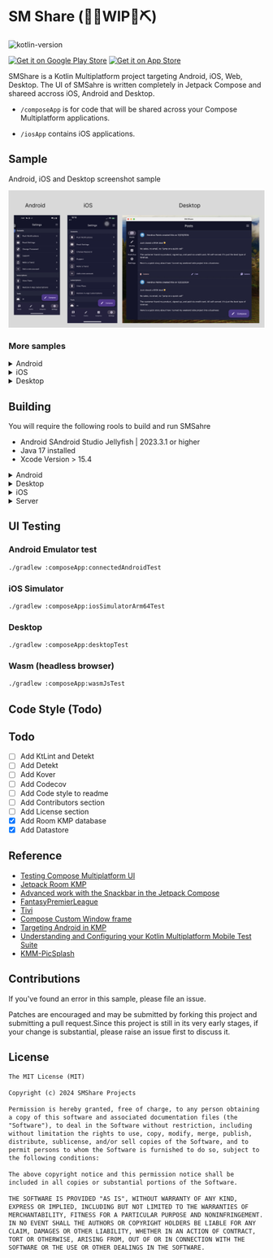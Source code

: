 # SM Share (👷🔧️WIP👷⛏)

![kotlin-version](https://img.shields.io/badge/kotlin-2.0.0-blue?logo=kotlin)

[<img src="https://upload.wikimedia.org/wikipedia/commons/7/78/Google_Play_Store_badge_EN.svg"
alt="Get it on Google Play Store"
height="80">](#)
[<img src="https://developer.apple.com/assets/elements/badges/download-on-the-app-store.svg"
alt="Get it on App Store"
height="80">](#)

SMShare is a Kotlin Multiplatform project targeting Android, iOS, Web, Desktop. The UI of SMSahre is
written completely in Jetpack Compose and shareed accross iOS, Android and Desktop.

* `/composeApp` is for code that will be shared across your Compose Multiplatform applications.

* `/iosApp` contains iOS applications.

## Sample

Android, iOS and Desktop screenshot sample
<p align="center">
  <img src="doc/screenshots/ios_android_desktop.webp"/>
</p>

### More samples

<details>
  <summary>Android</summary>
<p align="center">
  <img src="doc/screenshots/android/android_1.webp" width="200" />
  <img src="doc/screenshots/android/android_2.webp" width="200" />
  <img src="doc/screenshots/android/android_3.webp" width="200" />
  <img src="doc/screenshots/android/android_4.webp" width="200" />
  <img src="doc/screenshots/android/android_5.webp" width="200" />
</p>
</details>

<details>
  <summary>iOS</summary>
<p align="center">
  <img src="doc/screenshots/ios/ios_1.webp" width="200" />
  <img src="doc/screenshots/ios/ios_2.webp" width="200" />
  <img src="doc/screenshots/ios/ios_3.webp" width="200" />
  <img src="doc/screenshots/ios/ios_4.webp" width="200" />
</p>
</details>

<details>
  <summary>Desktop</summary>
<p align="center">
  <img src="doc/screenshots/desktop/desktop_1.webp" width="400" />
  <img src="doc/screenshots/desktop/desktop_2.webp" width="400" />
  <img src="doc/screenshots/desktop/desktop_3.webp" width="400" />
  <img src="doc/screenshots/desktop/desktop_4.webp" width="400" />
</p>
</details>

## Building

You will require the following rools to build and run SMSahre

- Android SAndroid Studio Jellyfish | 2023.3.1 or higher
- Java 17 installed
- Xcode Version > 15.4

<details>
<summary>Android</summary>

#### Using Android Studio

Open the KMP project using Android Studio, select the `composeApp` run configuration and click on
run.

#### Using Fleet

Fleet uses Smart Mode to detect and configure the Android run configuration for you.You can modify
in the [Run Json file](.fleet/run.json)

#### Using Command line

To run the Android app, use the command below or select the `composeApp` configuration on Android
Studio and click on run.

</details>

<details>
  <summary>Desktop</summary>

#### Using Fleet

Fleet uses Smart Mode to detect and configure the Android run configuration for you.You can modify
in the [Run Json file](.fleet/run.json)

#### Using Command line

```bash
./gradlew desktopRun -DmainClass=com.jerryokafor.smshare.MainKt --quiet
```

 </details>

<details>
  <summary>iOS</summary>

#### Using XCode

Open `iosApp/iosApp.xcworkspace` from Xcode and run.
Note: You need to have run `pod install` from the `iOSApp` directory app

#### Using Fleet

Fleet uses Smart mode to configure iOS run configuration for you. You can modify in
the [Run Json file](.fleet/run.json)
 </details>

<details>
  <summary>Server</summary>

#### Using Fleet

Fleet uses Smart mode to detect and configure the various run configurations for you for iOS,
Android, Desktop and Server. Ensure the You have Xcode, Android Studio, iOS Simulator, Android
Emulator all installed or Physical iphone and Android Devices plugged in.

#### From Command Line

To run the server code, you can run the gradle command below:

```bash
./gradlew :server:run
```

Open: `http://0.0.0.0:8080/` to see the response from the server.

#### Testing Locally from your phone, run the following command:

##### Android

Ensure yuor android phone is connected and adb is running, then run

```bash
adb reverse tcp:8080 tcp:8080
```

Then open `http://localhost:8080` from your android phone to test. You can now also use this in the
base url of
your api requests for Android.

#### iOS

For iOS, you can follow this
guide : [How to open a localhost website on iPhone / iOS](https://maxschmitt.me/posts/localhost-iphone-ios)
 </details>

## UI Testing

### Android Emulator test

```bash
./gradlew :composeApp:connectedAndroidTest
```

### iOS Simulator

```bash
./gradlew :composeApp:iosSimulatorArm64Test
```

### Desktop

```bash
./gradlew :composeApp:desktopTest
```

### Wasm (headless browser)

```bash
./gradlew :composeApp:wasmJsTest
```

## Code Style (Todo)

## Todo

- [ ] Add KtLint and Detekt
- [ ] Add Detekt
- [ ] Add Kover
- [ ] Add Codecov
- [ ] Add Code style to readme
- [ ] Add Contributors section
- [ ] Add License section
- [X] Add Room KMP database
- [X] Add Datastore

## Reference

- [Testing Compose Multiplatform UI](https://www.jetbrains.com/help/kotlin-multiplatform-dev/compose-test.html#d1be12e6)
- [Jetpack Room KMP](https://johnoreilly.dev/posts/jetpack_room_kmp/)
- [Advanced work with the Snackbar in the Jetpack Compose](https://proandroiddev.com/advanced-work-with-the-snackbar-in-the-jetpack-compose-9bb7b7a30d60)
- [FantasyPremierLeague](https://github.com/joreilly/FantasyPremierLeague/tree/main)
- [Tivi](https://github.com/chrisbanes/tivi)
- [Compose Custom Window frame](https://github.com/amir1376/compose-custom-window-frame)
- [Targeting Android in KMP](https://medium.com/kodein-koders/targeting-android-in-a-kotlin-multiplatform-mobile-library-b6ab75469287)
- [Understanding and Configuring your Kotlin Multiplatform Mobile Test Suite](https://touchlab.co/understanding-and-configuring-your-kmm-test-suite)
- [KMM-PicSplash](https://github.com/cvivek07/KMM-PicSplash)

## Contributions

If you've found an error in this sample, please file an issue.

Patches are encouraged and may be submitted by forking this project and
submitting a pull request.Since this project is still in its very early stages,
if your change is substantial, please raise an issue first to discuss it.

## License

```
The MIT License (MIT)

Copyright (c) 2024 SMShare Projects

Permission is hereby granted, free of charge, to any person obtaining a copy of this software and associated documentation files (the "Software"), to deal in the Software without restriction, including without limitation the rights to use, copy, modify, merge, publish, distribute, sublicense, and/or sell copies of the Software, and to permit persons to whom the Software is furnished to do so, subject to the following conditions:

The above copyright notice and this permission notice shall be included in all copies or substantial portions of the Software.

THE SOFTWARE IS PROVIDED "AS IS", WITHOUT WARRANTY OF ANY KIND, EXPRESS OR IMPLIED, INCLUDING BUT NOT LIMITED TO THE WARRANTIES OF MERCHANTABILITY, FITNESS FOR A PARTICULAR PURPOSE AND NONINFRINGEMENT. IN NO EVENT SHALL THE AUTHORS OR COPYRIGHT HOLDERS BE LIABLE FOR ANY CLAIM, DAMAGES OR OTHER LIABILITY, WHETHER IN AN ACTION OF CONTRACT, TORT OR OTHERWISE, ARISING FROM, OUT OF OR IN CONNECTION WITH THE SOFTWARE OR THE USE OR OTHER DEALINGS IN THE SOFTWARE.
```
